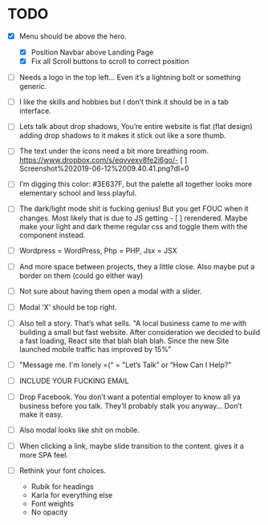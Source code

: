 # TODO

- [x] Menu should be above the hero.

  - [x] Position Navbar above Landing Page
  - [x] Fix all Scroll buttons to scroll to correct position

- [ ] Needs a logo in the top left… Even it’s a lightning bolt or something generic.

- [ ] I like the skills and hobbies but I don’t think it should be in a tab interface.

- [ ] Lets talk about drop shadows, You’re entire website is flat (flat design) adding drop shadows to it makes it stick out like a sore thumb.

- [ ] The text under the icons need a bit more breathing room. https://www.dropbox.com/s/eqvvexv8fe2i6go/- [ ] Screenshot%202019-06-12%2009.40.41.png?dl=0

- [ ] I’m digging this color: #3E637F, but the palette all together looks more elementary school and less playful.

- [ ] The dark/light mode shit is fucking genius! But you get FOUC when it changes. Most likely that is due to JS getting - [ ] rerendered. Maybe make your light and dark theme regular css and toggle them with the component instead.

- [ ] Wordpress = WordPress, Php = PHP, Jsx = JSX

- [ ] And more space between projects, they a little close. Also maybe put a border on them (could go either way)

- [ ] Not sure about having them open a modal with a slider.

- [ ] Modal ‘X’ should be top right.

- [ ] Also tell a story. That’s what sells. "A local business came to me with building a small but fast website. After consideration we decided to build a fast loading, React site that blah blah blah. Since the new Site launched mobile traffic has improved by 15%”

- [ ] "Message me. I'm lonely =(“ = "Let’s Talk” or “How Can I Help?”

- [ ] INCLUDE YOUR FUCKING EMAIL

- [ ] Drop Facebook. You don’t want a potential employer to know all ya business before you talk. They’ll probably stalk you anyway… Don’t make it easy.

- [ ] Also modal looks like shit on mobile.

- [ ] When clicking a link, maybe slide transition to the content. gives it a more SPA feel.

- [ ] Rethink your font choices.
  - Rubik for headings
  - Karla for everything else
  - Font weights
  - No opacity
